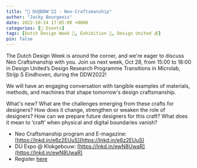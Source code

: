 ```yaml
---
title: "📅 DU@DDW'22 - Neo-Craftsmanship"
author: "Jacky Bourgeois"
date: 2022-10-24 17:05:00 +0000
categories: [📅 Events]
tags: [Dutch Design Week 📅, Exhibition 📅, Design United 💰]
pin: false
---
```


The Dutch Design Week is around the corner, and we're eager to discuss Neo Craftsmanship with you. Join us next week, Oct 28, from 15:00 to 18:00 in Design United’s Design Research Programme Transitions in Microlab, Strijp S Eindhoven, during the DDW2022!

We will have an engaging conversation with tangible examples of materials, methods, and machines that shape tomorrow's design craftsmanship.

What's new? What are the challenges emerging from these crafts for designers? How does it change, strengthen or weaken the role of designers? How can we prepare future designers for this craft?
What does it mean to ‘craft’ when physical and digital boundaries vanish? 

* Neo Craftsmanship program and E-magazine: [https://lnkd.in/e6z2EUuS](https://lnkd.in/e6z2EUuS)
* DU Expo @ Klokgebouw: [https://lnkd.in/ewN8UwaR](https://lnkd.in/ewN8UwaR)
* Register [here](https://lnkd.in/eMEAVhGv)
